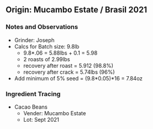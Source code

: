 ## Origin: Mucambo Estate / Brasil 2021

### Notes and Observations
- Grinder: Joseph
- Calcs for Batch size: 9.8lb
  - 9.8*.06 = 5.88lbs + 0.1 = 5.98
  - 2 roasts of 2.99lbs
  - recovery after roast = 5.912 (98.8%)
  - recovery after crack = 5.74lbs (96%)
- Add minimum of 5% seed = (9.8*0.05)*16 = 7.84oz

### Ingredient Tracing
- Cacao Beans
  - Vender: Mucambo Estate
  - Lot: Sept 2021
